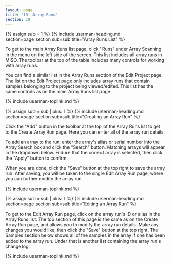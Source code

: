 ```yaml
---
layout: page
title: "19. Array Runs"
section: 19
---
```



{% assign sub = 1 %}
{% include userman-heading.md section=page.section sub=sub title="Array Runs List" %}

To get to the main Array Runs list page, click "Runs" under Array Scanning in the menu on the left side of the screen.
This list includes all array runs in MISO. The toolbar at the top of the table includes many controls for working with
array runs.

You can find a similar list in the Array Runs section of the Edit Project page. The list on the Edit Project page only
includes array runs that contain samples belonging to the project being viewed/edited. This list has the same controls
as on the main Array Runs list page.

{% include userman-toplink.md %}


{% assign sub = sub | plus: 1 %}
{% include userman-heading.md section=page.section sub=sub title="Creating an Array Run" %}

Click the "Add" button in the toolbar at the top of the Array Runs list to get to the Create Array Run page. Here you
can enter all of the array run details.

To add an array to the run, enter the array's alias or serial number into the Array Search box and click the "Search"
button. Matching arrays will appear in the dropdown below. Endure that the correct array is selected, then click the
"Apply" button to confirm.

When you are done, click the "Save" button at the top right to save the array run. After saving, you will be taken to the
single Edit Array Run page, where you can further modify the array run.

{% include userman-toplink.md %}


{% assign sub = sub | plus: 1 %}
{% include userman-heading.md section=page.section sub=sub title="Editing an Array Run" %}

To get to the Edit Array Run page, click on the array run's ID or alias in the Array Runs list. The top section of this
page is the same as on the Create Array Run page, and allows you to modify the array run details. Make any changes you
would like, then click the "Save" button at the top right. The Samples section below shows all of the samples in the
array if one has been added to the array run. Under that is another list containing the array run's change log.

{% include userman-toplink.md %}
